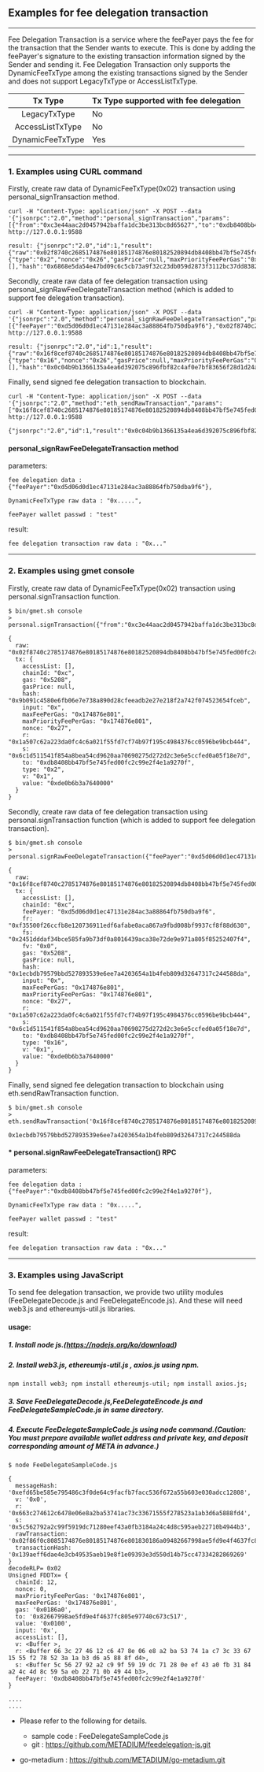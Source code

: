 ## Examples for fee delegation transaction

***
Fee Delegation Transaction is a service where the feePayer pays the fee for the transaction that the Sender wants to execute. This is done by adding the feePayer's signature to the existing transaction information signed by the Sender and sending it. Fee Delegation Transaction only supports the DynamicFeeTxType among the existing transactions signed by the Sender and does not support LegacyTxType or AccessListTxType.

|      Tx Type       | Tx Type supported with fee delegation |
|:------------------:|---------------------------------------|
|    LegacyTxType    | No                                    |
|  AccessListTxType  | No                                    |
|  DynamicFeeTxType  | Yes                                   |

***
### 1. Examples using CURL command

Firstly, create raw data of DynamicFeeTxType(0x02) transaction using personal_signTransaction method.

```
curl -H "Content-Type: application/json" -X POST --data '{"jsonrpc":"2.0","method":"personal_signTransaction","params":[{"from":"0xc3e44aac2d0457942baffa1dc3be313bc8d65627","to":"0xdb8408bb47bf5e745fed00fc2c99e2f4e1a9270f","nonce":"0x26","value":"0xDE0B6B3A7640000","maxPriorityFeePerGas":"0x174876E801","maxFeePerGas":"0x174876E801","gas":"0x5208"},"test"],"id":1}' http://127.0.0.1:9588

result: {"jsonrpc":"2.0","id":1,"result":{"raw":"0x02f8740c2685174876e80185174876e80182520894db8408bb47bf5e745fed00fc2c99e2f4e1a9270f880de0b6b3a764000080c001a06ad4753f48d3cad0b3b5ada1d03718a6abd81467a9896e63c012c944c9014a5ba0163a2aadee9028dc2c2993c55e2d519b58345832a6b540f3b0c71697f25aabfc","tx":{"type":"0x2","nonce":"0x26","gasPrice":null,"maxPriorityFeePerGas":"0x174876e801","maxFeePerGas":"0x174876e801","gas":"0x5208","value":"0xde0b6b3a7640000","input":"0x","v":"0x1","r":"0x6ad4753f48d3cad0b3b5ada1d03718a6abd81467a9896e63c012c944c9014a5b","s":"0x163a2aadee9028dc2c2993c55e2d519b58345832a6b540f3b0c71697f25aabfc","to":"0xdb8408bb47bf5e745fed00fc2c99e2f4e1a9270f","chainId":"0xc","accessList":[],"hash":"0x6868e5da54e47bd09c6c5cb73a9f32c23db059d2873f3112bc37dd83824c4b4a"}}}
``` 

Secondly, create raw data of fee delegation transaction using personal_signRawFeeDelegateTransaction method (which is added to support fee delegation transaction).

```
curl -H "Content-Type: application/json" -X POST --data '{"jsonrpc":"2.0","method":"personal_signRawFeeDelegateTransaction","params":[{"feePayer":"0xd5d06d0d1ec47131e284ac3a88864fb750dba9f6"},"0x02f8740c2685174876e80185174876e80182520894db8408bb47bf5e745fed00fc2c99e2f4e1a9270f880de0b6b3a764000080c001a06ad4753f48d3cad0b3b5ada1d03718a6abd81467a9896e63c012c944c9014a5ba0163a2aadee9028dc2c2993c55e2d519b58345832a6b540f3b0c71697f25aabfc","test"],"id":1}' http://127.0.0.1:9588

result: {"jsonrpc":"2.0","id":1,"result":{"raw":"0x16f8cef8740c2685174876e80185174876e80182520894db8408bb47bf5e745fed00fc2c99e2f4e1a9270f880de0b6b3a764000080c001a06ad4753f48d3cad0b3b5ada1d03718a6abd81467a9896e63c012c944c9014a5ba0163a2aadee9028dc2c2993c55e2d519b58345832a6b540f3b0c71697f25aabfc94d5d06d0d1ec47131e284ac3a88864fb750dba9f680a042cfb84cd7724d648b79a6a486b5e632842295d7be4761165860abbb2c34ec15a01e60339ae50691dbbe290d5c7739e1d75271a316cd643effe247ab6514480b05","tx":{"type":"0x16","nonce":"0x26","gasPrice":null,"maxPriorityFeePerGas":"0x174876e801","maxFeePerGas":"0x174876e801","gas":"0x5208","value":"0xde0b6b3a7640000","input":"0x","v":"0x1","r":"0x6ad4753f48d3cad0b3b5ada1d03718a6abd81467a9896e63c012c944c9014a5b","s":"0x163a2aadee9028dc2c2993c55e2d519b58345832a6b540f3b0c71697f25aabfc","to":"0xdb8408bb47bf5e745fed00fc2c99e2f4e1a9270f","chainId":"0xc","accessList":[],"hash":"0x0c04b9b1366135a4ea6d392075c896fbf82c4af0e7bf83656f28d1d24ace5e31","feePayer":"0xd5d06d0d1ec47131e284ac3a88864fb750dba9f6","fv":"0x0","fr":"0x42cfb84cd7724d648b79a6a486b5e632842295d7be4761165860abbb2c34ec15","fs":"0x1e60339ae50691dbbe290d5c7739e1d75271a316cd643effe247ab6514480b05"}}}
``` 

Finally, send signed fee delegation transaction to blockchain.

```
curl -H "Content-Type: application/json" -X POST --data '{"jsonrpc":"2.0","method":"eth_sendRawTransaction","params":["0x16f8cef8740c2685174876e80185174876e80182520894db8408bb47bf5e745fed00fc2c99e2f4e1a9270f880de0b6b3a764000080c001a06ad4753f48d3cad0b3b5ada1d03718a6abd81467a9896e63c012c944c9014a5ba0163a2aadee9028dc2c2993c55e2d519b58345832a6b540f3b0c71697f25aabfc94d5d06d0d1ec47131e284ac3a88864fb750dba9f680a042cfb84cd7724d648b79a6a486b5e632842295d7be4761165860abbb2c34ec15a01e60339ae50691dbbe290d5c7739e1d75271a316cd643effe247ab6514480b05"],"id":1}' http://127.0.0.1:9588

{"jsonrpc":"2.0","id":1,"result":"0x0c04b9b1366135a4ea6d392075c896fbf82c4af0e7bf83656f28d1d24ace5e31"}
``` 
#### personal_signRawFeeDelegateTransaction method

parameters:

    fee delegation data : {"feePayer":"0xd5d06d0d1ec47131e284ac3a88864fb750dba9f6"},

    DynamicFeeTxType raw data : "0x.....",

    feePayer wallet passwd : "test"

result:

    fee delegation transaction raw data : "0x..."
***
### 2. Examples using gmet console

Firstly, create raw data of DynamicFeeTxType(0x02) transaction using personal.signTransaction function.
```
$ bin/gmet.sh console
> personal.signTransaction({"from":"0xc3e44aac2d0457942baffa1dc3be313bc8d65627","to":"0xdb8408bb47bf5e745fed00fc2c99e2f4e1a9270f","nonce":"0x27","value":"0xDE0B6B3A7640000","maxPriorityFeePerGas":"0x174876E801","maxFeePerGas":"0x174876E801","gas":"0x5208"})

{
  raw: "0x02f8740c2785174876e80185174876e80182520894db8408bb47bf5e745fed00fc2c99e2f4e1a9270f880de0b6b3a764000080c001a01a507c62a223da0fc4c6a021f55fd7cf74b97f195c4984376cc0596be9bcb444a06c1d511541f854a8bea54cd9620aa70690275d272d2c3e6e5ccfed0a05f18e7d",
  tx: {
    accessList: [],
    chainId: "0xc",
    gas: "0x5208",
    gasPrice: null,
    hash: "0x9b091c4580e6fb06e7e738a890d28cfeeadb2e27e218f2a742f074523654fceb",
    input: "0x",
    maxFeePerGas: "0x174876e801",
    maxPriorityFeePerGas: "0x174876e801",
    nonce: "0x27",
    r: "0x1a507c62a223da0fc4c6a021f55fd7cf74b97f195c4984376cc0596be9bcb444",
    s: "0x6c1d511541f854a8bea54cd9620aa70690275d272d2c3e6e5ccfed0a05f18e7d",
    to: "0xdb8408bb47bf5e745fed00fc2c99e2f4e1a9270f",
    type: "0x2",
    v: "0x1",
    value: "0xde0b6b3a7640000"
  }
}
```

Secondly, create raw data of fee delegation transaction using personal.signTransaction function (which is added to support fee delegation transaction).
```
$ bin/gmet.sh console
> personal.signRawFeeDelegateTransaction({"feePayer":"0xd5d06d0d1ec47131e284ac3a88864fb750dba9f6"},"0x02f8740c2785174876e80185174876e80182520894db8408bb47bf5e745fed00fc2c99e2f4e1a9270f880de0b6b3a764000080c001a01a507c62a223da0fc4c6a021f55fd7cf74b97f195c4984376cc0596be9bcb444a06c1d511541f854a8bea54cd9620aa70690275d272d2c3e6e5ccfed0a05f18e7d","test")

{
  raw: "0x16f8cef8740c2785174876e80185174876e80182520894db8408bb47bf5e745fed00fc2c99e2f4e1a9270f880de0b6b3a764000080c001a01a507c62a223da0fc4c6a021f55fd7cf74b97f195c4984376cc0596be9bcb444a06c1d511541f854a8bea54cd9620aa70690275d272d2c3e6e5ccfed0a05f18e7d94d5d06d0d1ec47131e284ac3a88864fb750dba9f680a0f35500f26ccfb8e120736911edf6afabe0aca867a9fbd008bf9937cf8f88d630a02451dddaf34bce585fa9b73df0a8016439aca38e72de9e971a805f85252407f4",
  tx: {
    accessList: [],
    chainId: "0xc",
    feePayer: "0xd5d06d0d1ec47131e284ac3a88864fb750dba9f6",
    fr: "0xf35500f26ccfb8e120736911edf6afabe0aca867a9fbd008bf9937cf8f88d630",
    fs: "0x2451dddaf34bce585fa9b73df0a8016439aca38e72de9e971a805f85252407f4",
    fv: "0x0",
    gas: "0x5208",
    gasPrice: null,
    hash: "0x1ecbdb79579bbd527893539e6ee7a4203654a1b4feb809d32647317c244588da",
    input: "0x",
    maxFeePerGas: "0x174876e801",
    maxPriorityFeePerGas: "0x174876e801",
    nonce: "0x27",
    r: "0x1a507c62a223da0fc4c6a021f55fd7cf74b97f195c4984376cc0596be9bcb444",
    s: "0x6c1d511541f854a8bea54cd9620aa70690275d272d2c3e6e5ccfed0a05f18e7d",
    to: "0xdb8408bb47bf5e745fed00fc2c99e2f4e1a9270f",
    type: "0x16",
    v: "0x1",
    value: "0xde0b6b3a7640000"
  }
}
```

Finally, send signed fee delegation transaction to blockchain using eth.sendRawTransaction function.
```
$ bin/gmet.sh console
> eth.sendRawTransaction('0x16f8cef8740c2785174876e80185174876e80182520894db8408bb47bf5e745fed00fc2c99e2f4e1a9270f880de0b6b3a764000080c001a01a507c62a223da0fc4c6a021f55fd7cf74b97f195c4984376cc0596be9bcb444a06c1d511541f854a8bea54cd9620aa70690275d272d2c3e6e5ccfed0a05f18e7d94d5d06d0d1ec47131e284ac3a88864fb750dba9f680a0f35500f26ccfb8e120736911edf6afabe0aca867a9fbd008bf9937cf8f88d630a02451dddaf34bce585fa9b73df0a8016439aca38e72de9e971a805f85252407f4')

0x1ecbdb79579bbd527893539e6ee7a4203654a1b4feb809d32647317c244588da
```
#### * personal.signRawFeeDelegateTransaction() RPC

 parameters:

    fee delegation data : {"feePayer":"0xdb8408bb47bf5e745fed00fc2c99e2f4e1a9270f"},

    DynamicFeeTxType raw data : "0x.....",

    feePayer wallet passwd : "test"

result:

    fee delegation transaction raw data : "0x..."
***
### 3. Examples using JavaScript

To send fee delegation transaction, we provide two utility modules (FeeDelegateDecode.js and FeeDelegateEncode.js).
And these will need web3.js and ethereumjs-util.js libraries.

#### usage:

##### 1. Install node js.(https://nodejs.org/ko/download)

##### 2. Install web3.js, ethereumjs-util.js , axios.js using npm.
```
npm install web3; npm install ethereumjs-util; npm install axios.js;
```

##### 3. Save FeeDelegateDecode.js,FeeDelegateEncode.js and FeeDelegateSampleCode.js in same directory.

##### 4. Execute FeeDelegateSampleCode.js using node command.(Caution: You must prepare available wallet address and private key, and deposit corresponding amount of META in advance.)
```
$ node FeeDelegateSampleCode.js

{
  messageHash: '0xefd65be585e795486c3f0de64c9facfb7facc536f672a55b603e030adcc12808',
  v: '0x0',
  r: '0x663c274612c6478e06e8a2ba53741ac73c33671555f278523a1ab3d6a5888fd4',
  s: '0x5c562792a2c99f5919dc71280eef43a0fb3184a24c4d8c595aeb22710b4944b3',
  rawTransaction: '0x02f86f0c8085174876e80185174876e801830186a09482667998ae5fd9e4f4637fc805e97740c673c51782010080c080a0663c274612c6478e06e8a2ba53741ac73c33671555f278523a1ab3d6a5888fd4a05c562792a2c99f5919dc71280eef43a0fb3184a24c4d8c595aeb22710b4944b3',
  transactionHash: '0x139aeff6dae4e3cb49535aeb19e8f1e09393e3d550d14b75cc47334282869269'
}
decodeRLP= 0x02
Unsigned FDDTx= {
  chainId: 12,
  nonce: 0,
  maxPriorityFeePerGas: '0x174876e801',
  maxFeePerGas: '0x174876e801',
  gas: '0x0186a0',
  to: '0x82667998ae5fd9e4f4637fc805e97740c673c517',
  value: '0x0100',
  input: '0x',
  accessList: [],
  v: <Buffer >,
  r: <Buffer 66 3c 27 46 12 c6 47 8e 06 e8 a2 ba 53 74 1a c7 3c 33 67 15 55 f2 78 52 3a 1a b3 d6 a5 88 8f d4>,
  s: <Buffer 5c 56 27 92 a2 c9 9f 59 19 dc 71 28 0e ef 43 a0 fb 31 84 a2 4c 4d 8c 59 5a eb 22 71 0b 49 44 b3>,
  feePayer: '0xdb8408bb47bf5e745fed00fc2c99e2f4e1a9270f'
}

....
....
```


- Please refer to the following for details.
  - sample code : FeeDelegateSampleCode.js
  - git : https://github.com/METADIUM/feedelegation-js.git


- go-metadium : https://github.com/METADIUM/go-metadium.git
